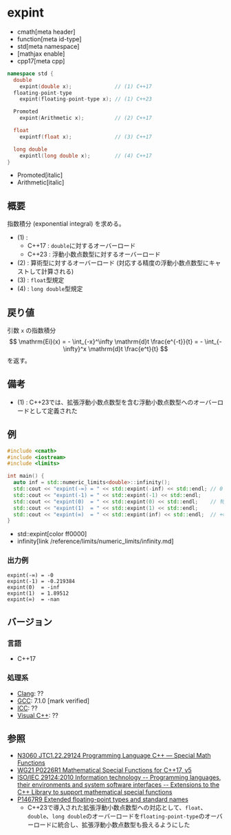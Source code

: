 # expint
* cmath[meta header]
* function[meta id-type]
* std[meta namespace]
* [mathjax enable]
* cpp17[meta cpp]

```cpp
namespace std {
  double
    expint(double x);              // (1) C++17
  floating-point-type
    expint(floating-point-type x); // (1) C++23

  Promoted
    expint(Arithmetic x);          // (2) C++17

  float
    expintf(float x);              // (3) C++17

  long double
    expintl(long double x);        // (4) C++17
}
```
* Promoted[italic]
* Arithmetic[italic]

## 概要
指数積分 (exponential integral) を求める。

- (1) :
    - C++17 : `double`に対するオーバーロード
    - C++23 : 浮動小数点数型に対するオーバーロード
- (2) : 算術型に対するオーバーロード (対応する精度の浮動小数点数型にキャストして計算される)
- (3) : `float`型規定
- (4) : `long double`型規定


## 戻り値
引数 `x` の指数積分
$$ \mathrm{Ei}(x) = - \int_{-x}^\infty \mathrm{d}t \frac{e^{-t}}{t} = - \int_{-\infty}^x \mathrm{d}t \frac{e^t}{t} $$
を返す。


## 備考
- (1) : C++23では、拡張浮動小数点数型を含む浮動小数点数型へのオーバーロードとして定義された


## 例
```cpp example
#include <cmath>
#include <iostream>
#include <limits>

int main() {
  auto inf = std::numeric_limits<double>::infinity();
  std::cout << "expint(-∞) = " << std::expint(-inf) << std::endl; // 0
  std::cout << "expint(-1) = " << std::expint(-1) << std::endl;
  std::cout << "expint(0)  = " << std::expint(0) << std::endl;    // 特異点 (-∞)
  std::cout << "expint(1)  = " << std::expint(1) << std::endl;
  std::cout << "expint(∞)  = " << std::expint(inf) << std::endl;  // +∞
}
```
* std::expint[color ff0000]
* infinity[link /reference/limits/numeric_limits/infinity.md]

### 出力例
```
expint(-∞) = -0
expint(-1) = -0.219384
expint(0)  = -inf
expint(1)  = 1.89512
expint(∞)  = -nan
```

## バージョン
### 言語
- C++17

### 処理系
- [Clang](/implementation.md#clang): ??
- [GCC](/implementation.md#gcc): 7.1.0 [mark verified]
- [ICC](/implementation.md#icc): ??
- [Visual C++](/implementation.md#visual_cpp): ??

## 参照
- [N3060 JTC1.22.29124 Programming Language C++ — Special Math Functions](http://www.open-std.org/jtc1/sc22/wg21/docs/papers/2010/n3060.pdf)
- [WG21 P0226R1 Mathematical Special Functions for C++17, v5](https://isocpp.org/files/papers/P0226R1.pdf)
- [ISO/IEC 29124:2010 Information technology -- Programming languages, their environments and system software interfaces -- Extensions to the C++ Library to support mathematical special functions](https://www.iso.org/standard/50511.html)
- [P1467R9 Extended floating-point types and standard names](https://www.open-std.org/jtc1/sc22/wg21/docs/papers/2022/p1467r9.html)
    - C++23で導入された拡張浮動小数点数型への対応として、`float`、`double`、`long double`のオーバーロードを`floating-point-type`のオーバーロードに統合し、拡張浮動小数点数型も扱えるようにした
